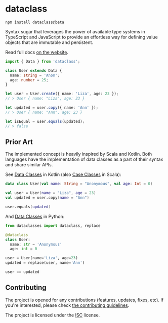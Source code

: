 # dataclass

    npm install dataclass@beta

Syntax sugar that leverages the power of available type systems in TypeScript and JavaScript to
provide an effortless way for defining value objects that are immutable and persistent.

Read full docs [on the website](https://dataclass.js.org).

```ts
import { Data } from 'dataclass';

class User extends Data {
  name: string = 'Anon';
  age: number = 25;
}

let user = User.create({ name: 'Liza', age: 23 });
// > User { name: "Liza", age: 23 }

let updated = user.copy({ name: 'Ann' });
// > User { name: "Ann", age: 23 }

let isEqual = user.equals(updated);
// > false
```

## Prior Art

The implemented concept is heavily inspired by Scala and Kotlin. Both languages have the
implementation of data classes as a part of their syntax and share similar APIs.

See [Data Classes](https://kotlinlang.org/docs/reference/data-classes.html) in Kotlin (also
[Case Classes](https://docs.scala-lang.org/tour/case-classes.html) in Scala):

```kotlin
data class User(val name: String = "Anonymous", val age: Int = 0)

val user = User(name = "Liza", age = 23)
val updated = user.copy(name = "Ann")

user.equals(updated)
```

And [Data Classes](https://docs.python.org/3/library/dataclasses.html) in Python:

```python
from dataclasses import dataclass, replace

@dataclass
class User:
  name: str = 'Anonymous'
  age: int = 0

user = User(name='Liza', age=23)
updated = replace(user, name='Ann')

user == updated
```

## Contributing

The project is opened for any contributions (features, updates, fixes, etc). If you're interested,
please check
[the contributing guidelines](https://github.com/alexeyraspopov/dataclass/blob/master/CONTRIBUTING.md).

The project is licensed under the
[ISC](https://github.com/alexeyraspopov/dataclass/blob/master/LICENSE) license.
